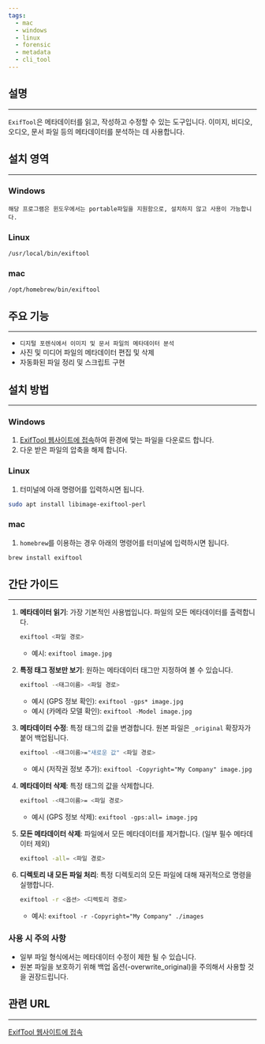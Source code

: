 ```yaml
---
tags:
  - mac
  - windows
  - linux
  - forensic
  - metadata
  - cli_tool
---
```

## 설명
---
`ExifTool`은 메타데이터를 읽고, 작성하고 수정할 수 있는 도구입니다. 이미지, 비디오, 오디오, 문서 파일 등의 메타데이터를 분석하는 데 사용합니다.

## 설치 영역
---
### Windows
`해당 프로그램은 윈도우에서는 portable파일을 지원함으로, 설치하지 않고 사용이 가능합니다.`

### Linux
``/usr/local/bin/exiftool``

### mac
`/opt/homebrew/bin/exiftool`

## 주요 기능
---
- `디지털 포렌식에서 이미지 및 문서 파일의 메타데이터 분석`
- 사진 및 미디어 파일의 메타데이터 편집 및 삭제
- 자동화된 파일 정리 및 스크립트 구현

## 설치 방법
---
### Windows
1. [ExifTool 웹사이트에 접속](https://exiftool.org/index.html)하여 환경에 맞는 파일을 다운로드 합니다.
2. 다운 받은 파일의 압축을 해제 합니다.

### Linux
1. 터미널에 아래 명령어를 입력하시면 됩니다.
```sh
sudo apt install libimage-exiftool-perl
```

### mac
1. `homebrew`를 이용하는 경우 아래의 명령어를 터미널에 입력하시면 됩니다.
```sh
brew install exiftool
```


## 간단 가이드
---
1.  **메타데이터 읽기**: 가장 기본적인 사용법입니다. 파일의 모든 메타데이터를 출력합니다.
    ```sh
    exiftool <파일 경로>
    ```
    *   예시: `exiftool image.jpg`

2.  **특정 태그 정보만 보기**: 원하는 메타데이터 태그만 지정하여 볼 수 있습니다.
    ```sh
    exiftool -<태그이름> <파일 경로>
    ```
    *   예시 (GPS 정보 확인): `exiftool -gps* image.jpg`
    *   예시 (카메라 모델 확인): `exiftool -Model image.jpg`

3.  **메타데이터 수정**: 특정 태그의 값을 변경합니다. 원본 파일은 `_original` 확장자가 붙어 백업됩니다.
    ```sh
    exiftool -<태그이름>="새로운 값" <파일 경로>
    ```
    *   예시 (저작권 정보 추가): `exiftool -Copyright="My Company" image.jpg`

4.  **메타데이터 삭제**: 특정 태그의 값을 삭제합니다.
    ```sh
    exiftool -<태그이름>= <파일 경로>
    ```
    *   예시 (GPS 정보 삭제): `exiftool -gps:all= image.jpg`

5.  **모든 메타데이터 삭제**: 파일에서 모든 메타데이터를 제거합니다. (일부 필수 메타데이터 제외)
    ```sh
    exiftool -all= <파일 경로>
    ```

6.  **디렉토리 내 모든 파일 처리**: 특정 디렉토리의 모든 파일에 대해 재귀적으로 명령을 실행합니다.
    ```sh
    exiftool -r <옵션> <디렉토리 경로>
    ```
    *   예시: `exiftool -r -Copyright="My Company" ./images`

### 사용 시 주의 사항
- 일부 파일 형식에서는 메타데이터 수정이 제한 될 수 있습니다.
- 원본 파일을 보호하기 위해 백업 옵션(-overwrite_original)을 주의해서 사용할 것을 권장드립니다.

## 관련 URL
---
[ExifTool 웹사이트에 접속](https://exiftool.org/index.html)
